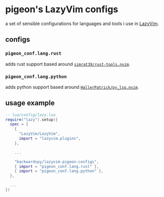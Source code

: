# pigeon's LazyVim configs

a set of sensible configurations for languages and tools i use in [LazyVim](https://lazyvim.org).

## configs

### `pigeon_conf.lang.rust`

adds rust support based around [`simrat39/rust-tools.nvim`](https://github.com/simrat39/rust-tools.nvim).

### `pigeon_conf.lang.python`

adds python support based around [`HallerPatrick/py_lsp.nvim`](https://github.com/HallerPatrick/py_lsp.nvim).

## usage example

```lua
-- lua/config/lazy.lua
require("lazy").setup({
  spec = {
    {
      "LazyVim/LazyVim",
      import = "lazyvim.plugins",
    },

    ...

    "backwardspy/lazyvim-pigeon-configs",
    { import = "pigeon_conf.lang.rust" },
    { import = "pigeon_conf.lang.python" },
  },

  ...
})
```
